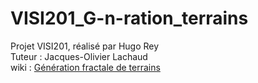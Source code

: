 # VISI201_G-n-ration_terrains

Projet VISI201, réalisé par Hugo Rey<br>
Tuteur : Jacques-Olivier Lachaud<br>
wiki : [Génération fractale de terrains](http://os-vps418.infomaniak.ch:1250/mediawiki/index.php/G%C3%A9n%C3%A9ration_fractale_de_terrains)
